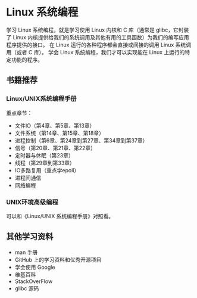 # Linux 系统编程

学习 Linux 系统编程，就是学习使用 Linux 内核和 C 库（通常是 glibc，它封装了 Linux 内核提供给我们的系统调用及其他有用的工具函数）为我们的编写应用程序提供的接口。
在 Linux 运行的各种程序都会直接或间接的调用 Linux 系统调用（或者 C 库）。
学会 Linux 系统编程，我们才可以实现能在 Linux 上运行的特定功能的程序。

## 书籍推荐

### Linux/UNIX系统编程手册

重点章节：

- 文件IO（第4章、第5章、第13章）
- 文件系统（第14章、第15章、第18章）
- 进程控制（第6章、第24章到第27章、第34章到第37章）
- 信号（第20章、第21章、第22章）
- 定时器与休眠（第23章）
- 线程（第29章到第33章）
- IO多路复用（重点学epoll）
- 进程间通信
- 网络编程

### UNIX环境高级编程

可以和《Linux/UNIX 系统编程手册》对照看。

## 其他学习资料

- man 手册
- GitHub 上的学习资料和优秀开源项目
- 学会使用 Google
- 维基百科
- StackOverFlow
- glibc 源码
